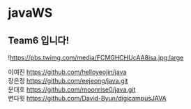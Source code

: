 # javaWS

## Team6 입니다!

!https://pbs.twimg.com/media/FCMGHCHUcAA8isa.jpg:large

이여진 https://github.com/helloyeojin/java</br>
장은정 https://github.com/eejeong/java.git</br>
문대호 https://github.com/moonrise0/java.git</br>
변다윗 https://github.com/David-Byun/digicampusJAVA</br>
